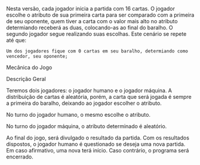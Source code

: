Nesta versão, cada jogador inicia a partida com 16 cartas. O jogador escolhe o atributo de sua primeira carta para ser comparado com a primeira de seu oponente, quem tiver a carta com o valor mais alto no atributo determiando receberá as duas, colocando-as ao final do baralho. O segundo jogador segue realizando suas escolhas. Este cenário se repete até que:

    Um dos jogadores fique com 0 cartas em seu baralho, determiando como vencedor, seu oponente;
    
Mecânica do Jogo

Descrição Geral

Teremos dois jogadores: o jogador humano e o jogador máquina. A distribuição de cartas é aleatória, porém, a carta que será jogada é sempre a primeira do baralho, deixando ao jogador escolher o atributo.

No turno do jogador humano, o mesmo escolhe o atributo.

No turno do jogador máquina, o atributo determinado é aleatório.

Ao final do jogo, será divulgado o resultado da partida. Com os resultados dispostos, o jogador humano é questionado se deseja uma nova partida. Em caso afirmativo, uma nova terá início. Caso contrário, o programa será encerrado.
